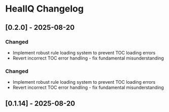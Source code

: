 # HealIQ Changelog

## [0.2.0] - 2025-08-20

### Changed
- Implement robust rule loading system to prevent TOC loading errors
- Revert incorrect TOC error handling - fix fundamental misunderstanding

### Changed
- Implement robust rule loading system to prevent TOC loading errors
- Revert incorrect TOC error handling - fix fundamental misunderstanding

## [0.1.14] - 2025-08-20

